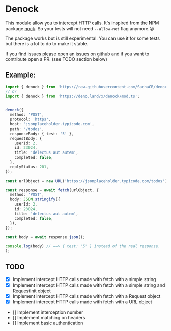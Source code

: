 # Denock

This module allow you to intercept HTTP calls. It's inspired from the NPM package [nock](https://www.npmjs.com/package/nock).
So your tests will not need `--allow-net` flag anymore.😝

The package works but is still experimental. You can use it for some tests but there is a lot to do to make it stable.

If you find issues please open an issues on github and if you want to contribute open a PR. (see TODO section below)

## Example:

```typescript
import { denock } from 'https://raw.githubusercontent.com/SachaCR/denock/master/mod.ts';
// Or
import { denock } from 'https://deno.land/x/denock/mod.ts';


denock({
  method: 'POST',
  protocol: 'https',
  host: 'jsonplaceholder.typicode.com',
  path: '/todos',
  responseBody: { test: '5' },
  requestBody: {
    userId: 2,
    id: 23024,
    title: 'delectus aut autem',
    completed: false,
  },
  replyStatus: 201,
});

const urlObject = new URL('https://jsonplaceholder.typicode.com/todos');

const response = await fetch(urlObject, {
  method: 'POST',
  body: JSON.stringify({
    userId: 2,
    id: 23024,
    title: 'delectus aut autem',
    completed: false,
  }),
});

const body = await response.json();

console.log(body) // ==> { test: '5' } instead of the real response.
);
```

## TODO

- [x] Implement intercept HTTP calls made with fetch with a simple string
- [x] Implement intercept HTTP calls made with fetch with a simple string and RequestInit object
- [x] Implement intercept HTTP calls made with fetch with a Request object
- [x] Implement intercept HTTP calls made with fetch with a URL object
- [] Implement interception number
- [] Implement matching on headers
- [] Implement basic authentication

